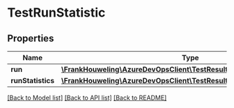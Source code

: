 # TestRunStatistic

## Properties
Name | Type | Description | Notes
------------ | ------------- | ------------- | -------------
**run** | [**\FrankHouweling\AzureDevOpsClient\TestResults\Model\ShallowReference**](ShallowReference.md) |  | [optional] 
**runStatistics** | [**\FrankHouweling\AzureDevOpsClient\TestResults\Model\RunStatistic[]**](RunStatistic.md) |  | [optional] 

[[Back to Model list]](../README.md#documentation-for-models) [[Back to API list]](../README.md#documentation-for-api-endpoints) [[Back to README]](../README.md)


